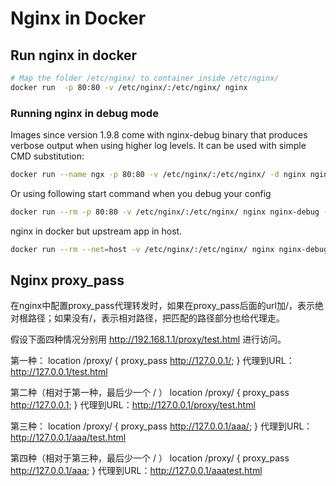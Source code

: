 # Nginx in Docker

## Run nginx in docker

```sh
# Map the folder /etc/nginx/ to container inside /etc/nginx/
docker run  -p 80:80 -v /etc/nginx/:/etc/nginx/ nginx
```

### Running nginx in debug mode

Images since version 1.9.8 come with nginx-debug binary that produces verbose output when using higher log levels. It can be used with simple CMD substitution:

```sh
docker run --name ngx -p 80:80 -v /etc/nginx/:/etc/nginx/ -d nginx nginx-debug -g 'daemon off;'
```

Or using following start command when you debug your config

```sh
docker run --rm -p 80:80 -v /etc/nginx/:/etc/nginx/ nginx nginx-debug -g 'daemon off;'
```

nginx in docker but upstream app in host.

```sh
docker run --rm --net=host -v /etc/nginx/:/etc/nginx/ nginx nginx-debug -g 'daemon off;'
```


## Nginx proxy_pass

在nginx中配置proxy_pass代理转发时，如果在proxy_pass后面的url加/，表示绝对根路径；如果没有/，表示相对路径，把匹配的路径部分也给代理走。

假设下面四种情况分别用 http://192.168.1.1/proxy/test.html 进行访问。

第一种：
location /proxy/ {
    proxy_pass http://127.0.0.1/;
}
代理到URL：http://127.0.0.1/test.html

第二种（相对于第一种，最后少一个 / ）
location /proxy/ {
    proxy_pass http://127.0.0.1;
}
代理到URL：http://127.0.0.1/proxy/test.html

第三种：
location /proxy/ {
    proxy_pass http://127.0.0.1/aaa/;
}
代理到URL：http://127.0.0.1/aaa/test.html

第四种（相对于第三种，最后少一个 / ）
location /proxy/ {
    proxy_pass http://127.0.0.1/aaa;
}
代理到URL：http://127.0.0.1/aaatest.html
